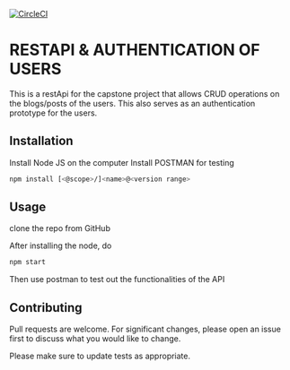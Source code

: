 [![CircleCI](https://dl.circleci.com/status-badge/img/gh/GasanaJr/circleci/tree/main.svg?style=svg)](https://dl.circleci.com/status-badge/redirect/gh/GasanaJr/circleci/tree/main)
# RESTAPI & AUTHENTICATION OF USERS
This is a restApi for the capstone project that allows CRUD operations on the blogs/posts of the users. This also serves as an authentication prototype for the users.

## Installation
Install Node JS on the computer
Install POSTMAN for testing

``` bash
npm install [<@scope>/]<name>@<version range>
```
## Usage
clone the repo from GitHub

After installing the node, do
``` javascript
npm start
```
Then use postman to test out the functionalities of the API

## Contributing
Pull requests are welcome. For significant changes, please open an issue first to discuss what you would like to change.

Please make sure to update tests as appropriate.
